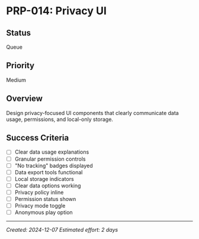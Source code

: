 # PRP-014: Privacy UI

## Status

Queue

## Priority

Medium

## Overview

Design privacy-focused UI components that clearly communicate data usage, permissions, and local-only storage.

## Success Criteria

- [ ] Clear data usage explanations
- [ ] Granular permission controls
- [ ] "No tracking" badges displayed
- [ ] Data export tools functional
- [ ] Local storage indicators
- [ ] Clear data options working
- [ ] Privacy policy inline
- [ ] Permission status shown
- [ ] Privacy mode toggle
- [ ] Anonymous play option

---

_Created: 2024-12-07_
_Estimated effort: 2 days_
